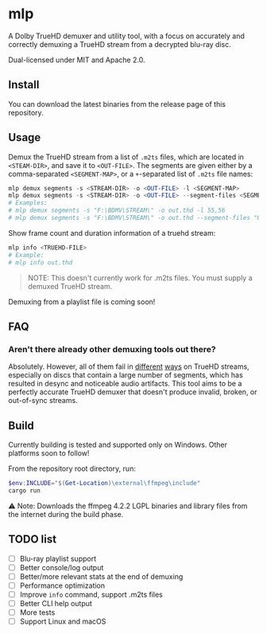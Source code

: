 # mlp

A Dolby TrueHD demuxer and utility tool, with a focus on accurately and correctly demuxing a TrueHD stream from a decrypted blu-ray disc.

Dual-licensed under MIT and Apache 2.0.

## Install
You can download the latest binaries from the release page of this repository.

## Usage
Demux the TrueHD stream from a list of `.m2ts` files, which are located in `<STEAM-DIR>`, and save it to `<OUT-FILE>`. The segments are given either by a comma-separated `<SEGMENT-MAP>`, or a `+`-separated list of `.m2ts` file names:
```powershell
mlp demux segments -s <STREAM-DIR> -o <OUT-FILE> -l <SEGMENT-MAP>
mlp demux segments -s <STREAM-DIR> -o <OUT-FILE> --segment-files <SEGMENT-FILES>
# Examples:
# mlp demux segments -s "F:\BDMV\STREAM\" -o out.thd -l 55,56
# mlp demux segments -s "F:\BDMV\STREAM\" -o out.thd --segment-files "00055.m2ts+00056.m2ts"
```

Show frame count and duration information of a truehd stream:
```powershell
mlp info <TRUEHD-FILE>
# Example:
# mlp info out.thd
```
> NOTE: This doesn't currently work for .m2ts files. You must supply a demuxed TrueHD stream.

Demuxing from a playlist file is coming soon!

## FAQ
### Aren't there already other demuxing tools out there?
Absolutely. However, all of them fail in [different](https://www.makemkv.com/forum/viewtopic.php?f=6&t=21513&p=84453#p84453) [ways](http://rationalqm.us/board/viewtopic.php?p=10841#p10841) on TrueHD streams, especially on discs that contain a large number of segments, which has resulted in desync and noticeable audio artifacts. This tool aims to be a perfectly accurate TrueHD demuxer that doesn't produce invalid, broken, or out-of-sync streams.

## Build
Currently building is tested and supported only on Windows. Other platforms soon to follow!

From the repository root directory, run:
```powershell
$env:INCLUDE="$(Get-Location)\external\ffmpeg\include"
cargo run
```

⚠ Note: Downloads the ffmpeg 4.2.2 LGPL binaries and library files from the internet during the build phase.

## TODO list

- [ ] Blu-ray playlist support
- [ ] Better console/log output
- [ ] Better/more relevant stats at the end of demuxing
- [ ] Performance optimization
- [ ] Improve `info` command, support .m2ts files
- [ ] Better CLI help output
- [ ] More tests
- [ ] Support Linux and macOS
